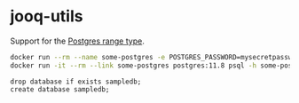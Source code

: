 # jooq-utils
Support for the [Postgres range type](https://www.postgresql.org/docs/devel/rangetypes.html).

```bash
docker run --rm --name some-postgres -e POSTGRES_PASSWORD=mysecretpassword -p 5432:5432 postgres:11.8 -c fsync=off &
docker run -it --rm --link some-postgres postgres:11.8 psql -h some-postgres -U postgres
```

```
drop database if exists sampledb;
create database sampledb;
```

